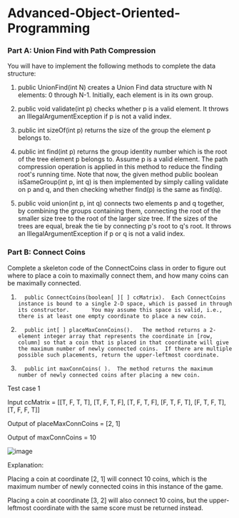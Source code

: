 # Advanced-Object-Oriented-Programming

### Part A: Union Find with Path Compression

You will have to implement the following methods to complete the data structure:

1.   public UnionFind(int N) creates a Union Find data structure with N elements: 0 through N-1.   Initially, each element is in its own group.

2.   public void validate(int p) checks whether p is a valid element.   It throws an IllegalArgumentException if p is not a valid index.

3.   public int sizeOf(int p) returns the size of the group the element p belongs to.

4.  public int find(int p) returns the group identity number which is the root of the tree element p belongs to.  Assume p is a valid element.  The path compression operation is applied in this method to reduce the finding root's running time.  Note that now, the given method public boolean isSameGroup(int p, int q) is then implemented by simply calling validate on p and q, and then checking whether find(p) is the same as find(q).

5.  public void union(int p, int q) connects two elements p and q together, by combining the groups containing them, connecting the root of the smaller size tree to the root of the larger size tree.  If the sizes of the trees are equal, break the tie by connecting p's root to q's root.  It throws an IllegalArgumentException if p or q is not a valid index.





### Part B: Connect Coins
 
Complete a skeleton code of the ConnectCoins class in order to figure out where to place a coin to maximally connect them, and how many coins can be maximally connected.

1.       public ConnectCoins(boolean[ ][ ] ccMatrix).  Each ConnectCoins instance is bound to a single 2-D space, which is passed in through its constructor.       You may assume this space is valid, i.e., there is at least one empty coordinate to place a new coin.

2.       public int[ ] placeMaxConnCoins().   The method returns a 2-element integer array that represents the coordinate in [row, column] so that a coin that is placed in that coordinate will give the maximum number of newly connected coins.  If there are multiple possible such placements, return the upper-leftmost coordinate.

3.       public int maxConnCoins( ).  The method returns the maximum number of newly connected coins after placing a new coin.


Test case 1

Input ccMatrix = [[T, F, T, T], [T, F, T, F], [T, F, T, F], [F, T, F, T], [F, T, F, T], [T, F, F, T]]

Output of placeMaxConnCoins = [2, 1]

Output of maxConnCoins = 10

![image](https://github.com/user-attachments/assets/50b2378a-bc79-47c6-be8b-e07a6aef77f5)

Explanation:

Placing a coin at coordinate [2, 1] will connect 10 coins, which is the maximum number of newly connected coins in this instance of the game.

Placing a coin at coordinate [3, 2] will also connect 10 coins, but the upper-leftmost coordinate with the same score must be returned instead.


